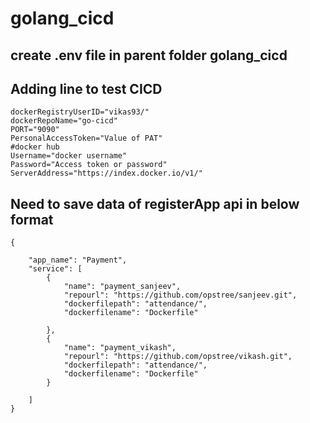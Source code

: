 # golang_cicd

## **create .env file in parent folder golang_cicd**
## Adding line to test CICD
```
dockerRegistryUserID="vikas93/"
dockerRepoName="go-cicd"
PORT="9090"
PersonalAccessToken="Value of PAT"
#docker hub
Username="docker username"
Password="Access token or password"
ServerAddress="https://index.docker.io/v1/"
```

## Need to save data of registerApp api in below format
```
{

	"app_name": "Payment",
	"service": [
        {
			"name": "payment_sanjeev",
			"repourl": "https://github.com/opstree/sanjeev.git",
			"dockerfilepath": "attendance/",
			"dockerfilename": "Dockerfile"

		},
		{
			"name": "payment_vikash",
			"repourl": "https://github.com/opstree/vikash.git",
			"dockerfilepath": "attendance/",
			"dockerfilename": "Dockerfile"
		}

	]
}
```